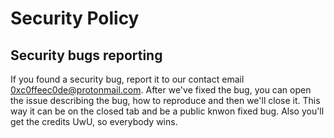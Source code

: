 # Security Policy
## Security bugs reporting
If you found a security bug, report it to our contact email 0xc0ffeec0de@protonmail.com. After we've fixed the bug, you can open the issue describing the bug, how to reproduce and then we'll close it. This way it can be on the closed tab and be a public knwon fixed bug. Also you'll get the credits UwU, so everybody wins.